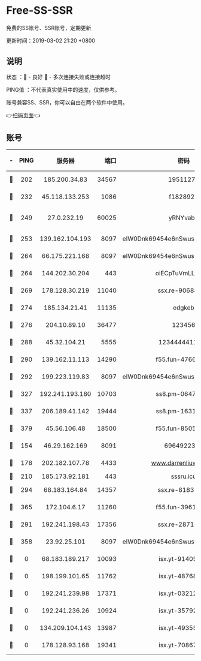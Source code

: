 # Free-SS-SSR

免费的SS账号、SSR账号，定期更新

更新时间：2019-03-02 21:20 +0800

## 说明

状态     ：🙂 - 良好 🙁 - 多次连接失败或连接超时

PING值   ：不代表真实使用中的速度，仅供参考。

账号兼容SS、SSR，你可以自由在两个软件中使用。

👉[扫码页面](https://liesauer.github.io/free-ss-ssr.github.io/)👈

## 账号

|-|PING|服务器|端口|密码|加密方式|区域|
|:----:|:----:|:-----:|-----:|:----:|:----:|:----:|
|🙂|202|185.200.34.83|34567|19511276|aes-256-cfb|US|
|🙂|232|45.118.133.253|1086|f1828920|aes-256-cfb|SG|
|🙂|249|27.0.232.19|60025|yRNYvabB|xchacha20-ietf-poly1305|HK|
|🙂|253|139.162.104.193|8097|eIW0Dnk69454e6nSwuspv9DmS201tQ0D|aes-256-cfb|JP|
|🙂|264|66.175.221.168|8097|eIW0Dnk69454e6nSwuspv9DmS201tQ0D|aes-256-cfb|US|
|🙂|264|144.202.30.204|443|oiECpTuVmLLxk4Ts|aes-256-cfb|US|
|🙂|269|178.128.30.219|11040|ssx.re-90688619|aes-256-cfb|SG|
|🙂|274|185.134.21.41|11135|edgkeb|aes-256-cfb|GB|
|🙂|276|204.10.89.10|36477|123456|aes-256-cfb|US|
|🙂|288|45.32.104.21|5555|1234444411111|aes-256-cfb|SG|
|🙂|290|139.162.11.113|14290|f55.fun-47666112|aes-256-cfb|SG|
|🙂|292|199.223.119.83|8097|eIW0Dnk69454e6nSwuspv9DmS201tQ0D|aes-256-cfb|US|
|🙂|327|192.241.193.180|10703|ss8.pm-06476648|aes-256-cfb|US|
|🙂|337|206.189.41.142|19444|ss8.pm-16317279|aes-256-cfb|SG|
|🙂|379|45.56.106.48|18500|f55.fun-85055733|aes-256-cfb|US|
|🙂|154|46.29.162.169|8091|6964922356|aes-256-cfb|RU|
|🙂|178|202.182.107.78|4433|www.darrenliuwei.com|aes-256-cfb|JP|
|🙂|210|185.173.92.181|443|sssru.icu|rc4-md5|RU|
|🙂|294|68.183.164.84|14357|ssx.re-81837624|aes-256-cfb|US|
|🙂|365|172.104.6.17|11260|f55.fun-39616774|aes-256-cfb|US|
|🙁|291|192.241.198.43|17356|ssx.re-28711646|aes-256-cfb|US|
|🙁|358|23.92.25.101|8097|eIW0Dnk69454e6nSwuspv9DmS201tQ0D|aes-256-cfb|US|
|🙁|0|68.183.189.217|10093|isx.yt-91405923|aes-256-cfb|SG|
|🙁|0|198.199.101.65|11762|isx.yt-48768869|aes-256-cfb|US|
|🙁|0|192.241.239.98|17371|isx.yt-03212931|aes-256-cfb|US|
|🙁|0|192.241.236.26|10924|isx.yt-35792736|aes-256-cfb|US|
|🙁|0|134.209.104.143|13987|isx.yt-49355412|aes-256-cfb|SG|
|🙁|0|178.128.93.168|19341|isx.yt-70867662|aes-256-cfb|SG|
